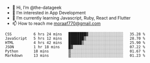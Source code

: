 - 👋 Hi, I’m @the-datageek
- 👀 I’m interested in App Development
- 🌱 I’m currently learning Javascript, Ruby, React and Flutter
- 📫 How to reach me moraaf770@gmail.com

<!---
the-datageek/the-datageek is a ✨ special ✨ repository because its `README.md` (this file) appears on your GitHub profile.
You can click the Preview link to take a look at your changes.
--->
<!--START_SECTION:waka-->

```text
CSS          6 hrs 24 mins   ████████▓░░░░░░░░░░░░░░░░   35.28 %
JavaScript   5 hrs 12 mins   ███████▒░░░░░░░░░░░░░░░░░   28.70 %
HTML         4 hrs 42 mins   ██████▒░░░░░░░░░░░░░░░░░░   25.90 %
JSON         1 hr 18 mins    █▓░░░░░░░░░░░░░░░░░░░░░░░   07.22 %
Python       18 mins         ▒░░░░░░░░░░░░░░░░░░░░░░░░   01.67 %
Markdown     13 mins         ▒░░░░░░░░░░░░░░░░░░░░░░░░   01.23 %
```

<!--END_SECTION:waka-->
